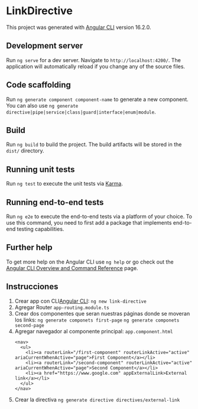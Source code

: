 # LinkDirective

This project was generated with [Angular CLI](https://github.com/angular/angular-cli) version 16.2.0.

## Development server

Run `ng serve` for a dev server. Navigate to `http://localhost:4200/`. The application will automatically reload if you change any of the source files.

## Code scaffolding

Run `ng generate component component-name` to generate a new component. You can also use `ng generate directive|pipe|service|class|guard|interface|enum|module`.

## Build

Run `ng build` to build the project. The build artifacts will be stored in the `dist/` directory.

## Running unit tests

Run `ng test` to execute the unit tests via [Karma](https://karma-runner.github.io).

## Running end-to-end tests

Run `ng e2e` to execute the end-to-end tests via a platform of your choice. To use this command, you need to first add a package that implements end-to-end testing capabilities.

## Further help

To get more help on the Angular CLI use `ng help` or go check out the [Angular CLI Overview and Command Reference](https://angular.io/cli) page.

## Instrucciones

1. Crear app con CLI[Angular CLI](https://github.com/angular/angular-cli): `ng new link-directive` 
2. Agregar Router `app-routing.module.ts`
3. Crear dos componentes que seran nuestras páginas donde se moveran los links: 
    `ng generate componets first-page`
    `ng generate componets second-page`
4. Agregar navegador al componente principal: `app.component.html`
    ```
    <nav>
      <ul>
        <li><a routerLink="/first-component" routerLinkActive="active" ariaCurrentWhenActive="page">First Component</a></li>
        <li><a routerLink="/second-component" routerLinkActive="active" ariaCurrentWhenActive="page">Second Component</a></li>
        <li><a href="https://www.google.com" appExternalLink>External link</a></li>
      </ul>
    </nav>
    ```
5. Crear la directiva `ng generate directive directives/external-link`